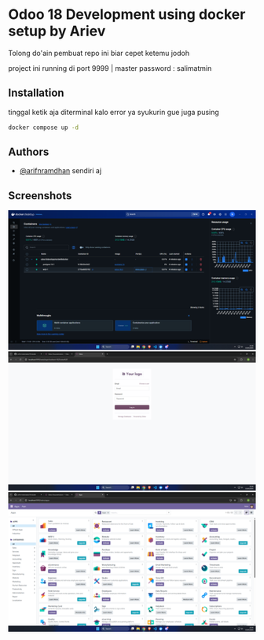 
# Odoo 18 Development using docker setup by Ariev

Tolong do'ain pembuat repo ini biar cepet ketemu jodoh


project ini running di port 9999 | 
master password : salimatmin


## Installation

tinggal ketik aja diterminal kalo error ya syukurin gue juga pusing

```bash
docker compose up -d
```


## Authors

- [@arifnramdhan](https://github.com/arifnrrmdn) sendiri aj


## Screenshots

![App Screenshot](https://github.com/arifnrrmdn/odoo18-docker/blob/main/screenshots/3.png)
![App Screenshot](https://github.com/arifnrrmdn/odoo18-docker/blob/main/screenshots/1.png)
![App Screenshot](https://github.com/arifnrrmdn/odoo18-docker/blob/main/screenshots/2.png)


